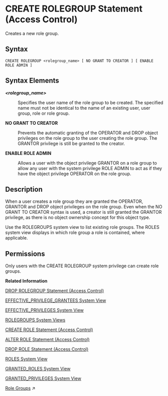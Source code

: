 <!-- loio6cf193279bb4481faf8f2c77f137250c -->

# CREATE ROLEGROUP Statement \(Access Control\)

Creates a new role group.



<a name="loio6cf193279bb4481faf8f2c77f137250c__sql_create_role_1sql_create_role_syntax"/>

## Syntax

```
CREATE ROLEGROUP <rolegroup_name> [ NO GRANT TO CREATOR ] [ ENABLE ROLE ADMIN ]
```



<a name="loio6cf193279bb4481faf8f2c77f137250c__sql_create_role_1sql_create_role_syntax_elements"/>

## Syntax Elements


<dl>
<dt><b>

*<rolegroup\_name\>*

</b></dt>
<dd>

Specifies the user name of the role group to be created. The specified name must not be identical to the name of an existing user, user group, role or role group.



</dd><dt><b>

NO GRANT TO CREATOR

</b></dt>
<dd>

Prevents the automatic granting of the OPERATOR and DROP object privileges on the role group to the user creating the role group. The GRANTOR privilege is still be granted to the creator.



</dd>
</dl>


<dl>
<dt><b>

ENABLE ROLE ADMIN

</b></dt>
<dd>

Allows a user with the object privilege GRANTOR on a role group to allow any user with the system privilege ROLE ADMIN to act as if they have the object privilege OPERATOR on the role group.



</dd>
</dl>



<a name="loio6cf193279bb4481faf8f2c77f137250c__sql_create_role_1sql_create_role_description"/>

## Description

When a user creates a role group they are granted the OPERATOR, GRANTOR and DROP object privileges on the role group. Even when the NO GRANT TO CREATOR syntax is used, a creator is still granted the GRANTOR privilege, as there is no object ownership concept for this object type.

Use the ROLEGROUPS system view to list existing role groups. The ROLES system view displays in which role group a role is contained, where applicable.



<a name="loio6cf193279bb4481faf8f2c77f137250c__section_jj5_hbd_pbb"/>

## Permissions

Only users with the CREATE ROLEGROUP system privilege can create role groups.

**Related Information**  


[DROP ROLEGROUP Statement \(Access Control\)](drop-rolegroup-statement-access-control-9506eaa.md "Drops an existing role group.")

[EFFECTIVE\_PRIVILEGE\_GRANTEES System View](../../020-System-Views-Reference/021-System-Views/effective-privilege-grantees-system-view-2a8987c.md "Provides information about who was granted (explicitly or implicitly via roles) a specified privilege.")

[EFFECTIVE\_PRIVILEGES System View](../../020-System-Views-Reference/021-System-Views/effective-privileges-system-view-20a2f3e.md "Provides the privileges of the specified user.")

[ROLEGROUPS System Views](../../020-System-Views-Reference/021-System-Views/rolegroups-system-views-5e2b4b9.md "Shows available role groups.")

[CREATE ROLE Statement \(Access Control\)](create-role-statement-access-control-20d4a23.md "Creates a new role.")

[ALTER ROLE Statement \(Access Control\)](alter-role-statement-access-control-c16ff34.md "Sets or unsets the role group of a role, and adds or drops the mapping of LDAP groups to a role.")

[DROP ROLE Statement \(Access Control\)](drop-role-statement-access-control-20d74f7.md "Drops a role.")

[ROLES System View](../../020-System-Views-Reference/021-System-Views/roles-system-view-20cd8af.md "Shows available roles.")

[GRANTED\_ROLES System View](../../020-System-Views-Reference/021-System-Views/granted-roles-system-view-20a5c3b.md "Provides information about roles granted to users or other roles.")

[GRANTED\_PRIVILEGES System View](../../020-System-Views-Reference/021-System-Views/granted-privileges-system-view-20a5958.md "Provides information about privileges and roles granted to users.")

[Role Groups](https://help.sap.com/viewer/a1317de16a1e41a6b0ff81849d80713c/2024_3_QRC/en-US/33dfc7ed4ff648abbbaab4aefb7070d4.html "Role groups support a separation of role management tasks. This is useful if you want different aspects of your authorization setup managed by different administrators. In an SAP HANA Cloud environment, SAP uses role groups to separate the management of customer-owned roles and SAP-owned roles and therefore the authorization on underlying objects.") :arrow_upper_right:

